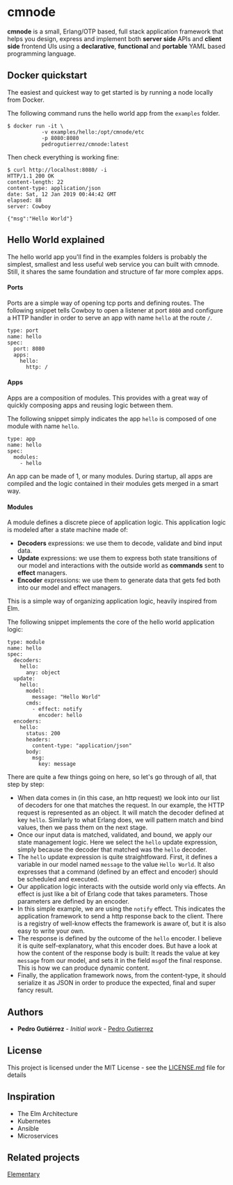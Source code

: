 # cmnode

**cmnode** is a small, Erlang/OTP based, full stack application framework that helps you design, express and implement both **server side** APIs and **client side** frontend UIs using a **declarative**, **functional** and **portable** YAML based programming language.



## Docker quickstart

The easiest and quickest way to get started is by running a node locally from Docker. 

The following command runs the hello world app from the ``examples`` folder. 

```
$ docker run -it \
       	   -v examples/hello:/opt/cmnode/etc
       	   -p 8080:8080
       	   pedrogutierrez/cmnode:latest
```

Then check everything is working fine:

```
$ curl http://localhost:8080/ -i
HTTP/1.1 200 OK
content-length: 22
content-type: application/json
date: Sat, 12 Jan 2019 00:44:42 GMT
elapsed: 88
server: Cowboy

{"msg":"Hello World"}
```



## Hello World explained

The hello world app you'll find in the examples folders is probably the simplest, smallest and less useful web service you can built with cmnode. Still, it shares the same foundation and structure of far more complex apps.

#### Ports

Ports are a simple way of opening tcp ports and defining routes. The following snippet tells Cowboy to open a listener at port `8080` and configure a HTTP handler in order to serve an app with name ``hello`` at the route  `/`.

```
type: port
name: hello
spec:
  port: 8080
  apps:
    hello:
	  http: /
```

#### Apps

Apps are a composition of modules. This provides with a great way of quickly composing apps and reusing logic between them. 

The following snippet simply indicates the app ```hello``` is composed of one module with name ```hello```. 

```
type: app
name: hello
spec:
  modules:
    - hello
```

An app can be made of 1, or many modules. During startup, all apps are compiled and the logic contained in their modules gets merged in a smart way.

#### Modules

A module defines a discrete piece of application logic. This application logic is modeled after a state machine made of:

- **Decoders** expressions: we use them to decode, validate and bind input data.
- **Update** expressions: we use them to express both state transitions of our model and interactions with the outside world as **commands** sent to **effect** managers.
- **Encoder** expressions: we use them to generate data that gets fed both into our model and effect managers.

This is a simple way of organizing application logic, heavily inspired from Elm.

The following snippet implements the core of the hello world application logic:

```
type: module
name: hello
spec:
  decoders:
  	hello:
      any: object
  update:
    hello:
      model:
        message: "Hello World"
      cmds:
        - effect: notify
          encoder: hello
  encoders:
    hello:
      status: 200
      headers:
        content-type: "application/json"
      body:
        msg:
          key: message
```

There are quite a few things going on here, so let's go through of all, that step by step:

- When data comes in (in this case, an http request) we look into our list of decoders for one that matches the request. In our example, the HTTP request is represented as an object. It will match the decoder defined at key ```hello```. Similarly to what Erlang does, we will pattern match and bind values, then we pass them on the next stage.
- Once our input data is matched, validated, and bound, we apply our state management logic. Here we select the ```hello``` update expression, simply because the decoder that matched was the ```hello``` decoder. 
- The ```hello``` update expression is quite straightfoward. First, it defines a variable in our model named ```message``` to the value ```Hello World```. It also expresses that a command (defined by an effect and encoder) should be scheduled and executed.
- Our application logic interacts with the outside world only via effects. An effect is just like a bit of Erlang code that takes parameters. Those parameters are defined by an encoder.
- In this simple example, we are using the ```notify``` effect.  This indicates the application framework to send a http response back to the client. There is a registry of well-know effects the framework is aware of, but it is also easy to write your own.
- The response is defined by the outcome of the ``hello`` encoder. I believe it is quite self-explanatory, what this encoder does. But have a look at how the content of the response body is built: It reads the value at key `message` from our model, and sets it in the field ``msg``of the final response. This is how we can produce dynamic content.
- Finally, the application framework nows, from the content-type, it should serialize it as JSON in order to produce the expected, final and super fancy result.

## Authors

* **Pedro Gutiérrez** - *Initial work* - [Pedro Gutierrez](https://github.com/pedro-gutierrez)

## License

This project is licensed under the MIT License - see the [LICENSE.md](LICENSE.md) file for details

## Inspiration

* The Elm Architecture
* Kubernetes
* Ansible
* Microservices


## Related projects

[Elementary](https://github.com/pedro-gutierrez/elementary)

